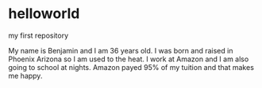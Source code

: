 # helloworld
my first repository

My name is Benjamin and I am 36 years  old. I was born and raised in Phoenix Arizona so I am used to the heat. 
I work at Amazon and I am also going to school at nights. Amazon payed 95% of my tuition and that makes me happy.
